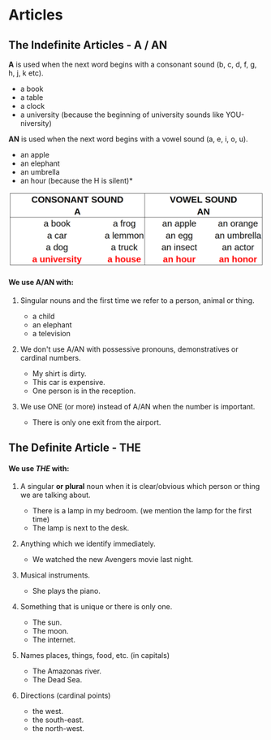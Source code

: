 # Articles

## The Indefinite Articles - A / AN

**A** is used when the next word begins with a consonant sound (b, c, d, f, g, h, j, k etc).

* a book
* a table
* a clock
* a university (because the beginning of university sounds like YOU-niversity)

**AN** is used when the next word begins with a vowel sound (a, e, i, o, u).

* an apple
* an elephant
* an umbrella
* an hour (because the H is silent)*

<img src="images/articles_indef.png" 
     raw=true 
     alt="Indefinite Articles"
/>

#### We use A/AN with:

1. Singular nouns and the first time we refer to a person, animal or thing.

    * a child
    * an elephant
    * a television

2. We don't use A/AN with possessive pronouns, demonstratives or cardinal numbers.

    * My shirt is dirty.
    * This car is expensive.
    * One person is in the reception.

3. We use ONE (or more) instead of A/AN when the number is important.

    * There is only one exit from the airport.

## The Definite Article - THE

#### We use *THE* with:

1. A singular **or plural** noun when it is clear/obvious which person or thing we are talking about.

    * There is a lamp in my bedroom. (we mention the lamp for the first time)
    * The lamp is next to the desk.

2. Anything which we identify immediately.

    * We watched the new Avengers movie last night.

3. Musical instruments.

    * She plays the piano.

4. Something that is unique or there is only one.

    * The sun.
    * The moon.
    * The internet.

5. Names places, things, food, etc. (in capitals)

    * The Amazonas river.
    * The Dead Sea.

6. Directions (cardinal points)

    * the west.
    * the south-east.
    * the north-west.